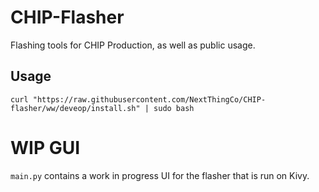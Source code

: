 # CHIP-Flasher
Flashing tools for CHIP Production, as well as public usage.

## Usage
    curl "https://raw.githubusercontent.com/NextThingCo/CHIP-flasher/ww/deveop/install.sh" | sudo bash

# WIP GUI
`main.py` contains a work in progress UI for the flasher that is run on Kivy.
